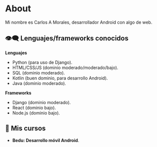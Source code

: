 # About

Mi nombre es Carlos A Morales, desarrollador Android con algo de web.

## 👁‍🗨 Lenguajes/frameworks conocidos

**Lenguajes**

- Python (para uso de Django).
- HTML/CSS/JS (dominio moderado/moderado/bajo).
- SQL (dominio moderado).
- Kotlin (buen dominio, para desarrollo Android).
- Java (dominio moderado).

**Frameworks**

- Django (dominio moderado).
- React (dominio bajo).
- Node.js (dominio bajo).


## 📖 Mis cursos

- **Bedu: Desarrollo móvil Android**.

<!---
CarloMorale/CarloMorale is a ✨ special ✨ repository because its `README.md` (this file) appears on your GitHub profile.
You can click the Preview link to take a look at your changes.
--->
